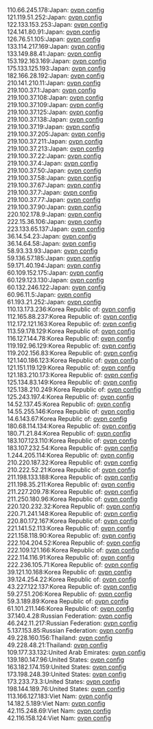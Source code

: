 110.66.245.178:Japan: [ovpn config](vpn/110_66_245_178.ovpn)  
121.119.51.252:Japan: [ovpn config](vpn/121_119_51_252.ovpn)  
122.133.153.253:Japan: [ovpn config](vpn/122_133_153_253.ovpn)  
124.141.80.91:Japan: [ovpn config](vpn/124_141_80_91.ovpn)  
126.76.51.105:Japan: [ovpn config](vpn/126_76_51_105.ovpn)  
133.114.217.169:Japan: [ovpn config](vpn/133_114_217_169.ovpn)  
133.149.88.41:Japan: [ovpn config](vpn/133_149_88_41.ovpn)  
153.192.163.169:Japan: [ovpn config](vpn/153_192_163_169.ovpn)  
175.133.125.193:Japan: [ovpn config](vpn/175_133_125_193.ovpn)  
182.166.28.192:Japan: [ovpn config](vpn/182_166_28_192.ovpn)  
210.141.210.11:Japan: [ovpn config](vpn/210_141_210_11.ovpn)  
219.100.37.1:Japan: [ovpn config](vpn/219_100_37_1.ovpn)  
219.100.37.108:Japan: [ovpn config](vpn/219_100_37_108.ovpn)  
219.100.37.109:Japan: [ovpn config](vpn/219_100_37_109.ovpn)  
219.100.37.125:Japan: [ovpn config](vpn/219_100_37_125.ovpn)  
219.100.37.138:Japan: [ovpn config](vpn/219_100_37_138.ovpn)  
219.100.37.19:Japan: [ovpn config](vpn/219_100_37_19.ovpn)  
219.100.37.205:Japan: [ovpn config](vpn/219_100_37_205.ovpn)  
219.100.37.211:Japan: [ovpn config](vpn/219_100_37_211.ovpn)  
219.100.37.213:Japan: [ovpn config](vpn/219_100_37_213.ovpn)  
219.100.37.22:Japan: [ovpn config](vpn/219_100_37_22.ovpn)  
219.100.37.4:Japan: [ovpn config](vpn/219_100_37_4.ovpn)  
219.100.37.50:Japan: [ovpn config](vpn/219_100_37_50.ovpn)  
219.100.37.58:Japan: [ovpn config](vpn/219_100_37_58.ovpn)  
219.100.37.67:Japan: [ovpn config](vpn/219_100_37_67.ovpn)  
219.100.37.7:Japan: [ovpn config](vpn/219_100_37_7.ovpn)  
219.100.37.77:Japan: [ovpn config](vpn/219_100_37_77.ovpn)  
219.100.37.90:Japan: [ovpn config](vpn/219_100_37_90.ovpn)  
220.102.178.9:Japan: [ovpn config](vpn/220_102_178_9.ovpn)  
222.15.36.106:Japan: [ovpn config](vpn/222_15_36_106.ovpn)  
223.133.65.137:Japan: [ovpn config](vpn/223_133_65_137.ovpn)  
36.14.54.23:Japan: [ovpn config](vpn/36_14_54_23.ovpn)  
36.14.64.58:Japan: [ovpn config](vpn/36_14_64_58.ovpn)  
58.93.33.93:Japan: [ovpn config](vpn/58_93_33_93.ovpn)  
59.136.57.185:Japan: [ovpn config](vpn/59_136_57_185.ovpn)  
59.171.40.194:Japan: [ovpn config](vpn/59_171_40_194.ovpn)  
60.109.152.175:Japan: [ovpn config](vpn/60_109_152_175.ovpn)  
60.129.123.130:Japan: [ovpn config](vpn/60_129_123_130.ovpn)  
60.132.246.122:Japan: [ovpn config](vpn/60_132_246_122.ovpn)  
60.96.11.5:Japan: [ovpn config](vpn/60_96_11_5.ovpn)  
61.193.21.252:Japan: [ovpn config](vpn/61_193_21_252.ovpn)  
110.13.173.236:Korea Republic of: [ovpn config](vpn/110_13_173_236.ovpn)  
112.165.88.237:Korea Republic of: [ovpn config](vpn/112_165_88_237.ovpn)  
112.172.121.163:Korea Republic of: [ovpn config](vpn/112_172_121_163.ovpn)  
113.59.178.129:Korea Republic of: [ovpn config](vpn/113_59_178_129.ovpn)  
116.127.144.78:Korea Republic of: [ovpn config](vpn/116_127_144_78.ovpn)  
119.192.96.129:Korea Republic of: [ovpn config](vpn/119_192_96_129.ovpn)  
119.202.156.83:Korea Republic of: [ovpn config](vpn/119_202_156_83.ovpn)  
121.140.186.123:Korea Republic of: [ovpn config](vpn/121_140_186_123.ovpn)  
121.151.119.129:Korea Republic of: [ovpn config](vpn/121_151_119_129.ovpn)  
121.183.210.173:Korea Republic of: [ovpn config](vpn/121_183_210_173.ovpn)  
125.134.83.149:Korea Republic of: [ovpn config](vpn/125_134_83_149.ovpn)  
125.138.210.249:Korea Republic of: [ovpn config](vpn/125_138_210_249.ovpn)  
125.243.197.4:Korea Republic of: [ovpn config](vpn/125_243_197_4.ovpn)  
14.52.137.45:Korea Republic of: [ovpn config](vpn/14_52_137_45.ovpn)  
14.55.255.146:Korea Republic of: [ovpn config](vpn/14_55_255_146.ovpn)  
14.6.143.67:Korea Republic of: [ovpn config](vpn/14_6_143_67.ovpn)  
180.68.114.134:Korea Republic of: [ovpn config](vpn/180_68_114_134.ovpn)  
180.71.21.84:Korea Republic of: [ovpn config](vpn/180_71_21_84.ovpn)  
183.107.123.110:Korea Republic of: [ovpn config](vpn/183_107_123_110.ovpn)  
183.107.232.54:Korea Republic of: [ovpn config](vpn/183_107_232_54.ovpn)  
1.244.205.114:Korea Republic of: [ovpn config](vpn/1_244_205_114.ovpn)  
210.220.187.32:Korea Republic of: [ovpn config](vpn/210_220_187_32.ovpn)  
210.222.52.21:Korea Republic of: [ovpn config](vpn/210_222_52_21.ovpn)  
211.198.133.188:Korea Republic of: [ovpn config](vpn/211_198_133_188.ovpn)  
211.198.35.211:Korea Republic of: [ovpn config](vpn/211_198_35_211.ovpn)  
211.227.209.78:Korea Republic of: [ovpn config](vpn/211_227_209_78.ovpn)  
211.250.180.96:Korea Republic of: [ovpn config](vpn/211_250_180_96.ovpn)  
220.120.232.32:Korea Republic of: [ovpn config](vpn/220_120_232_32.ovpn)  
220.71.241.148:Korea Republic of: [ovpn config](vpn/220_71_241_148.ovpn)  
220.80.172.167:Korea Republic of: [ovpn config](vpn/220_80_172_167.ovpn)  
221.141.52.113:Korea Republic of: [ovpn config](vpn/221_141_52_113.ovpn)  
221.158.118.90:Korea Republic of: [ovpn config](vpn/221_158_118_90.ovpn)  
222.104.204.52:Korea Republic of: [ovpn config](vpn/222_104_204_52.ovpn)  
222.109.121.166:Korea Republic of: [ovpn config](vpn/222_109_121_166.ovpn)  
222.114.116.91:Korea Republic of: [ovpn config](vpn/222_114_116_91.ovpn)  
222.236.105.71:Korea Republic of: [ovpn config](vpn/222_236_105_71.ovpn)  
39.121.10.168:Korea Republic of: [ovpn config](vpn/39_121_10_168.ovpn)  
39.124.254.22:Korea Republic of: [ovpn config](vpn/39_124_254_22.ovpn)  
43.227.122.137:Korea Republic of: [ovpn config](vpn/43_227_122_137.ovpn)  
59.27.51.206:Korea Republic of: [ovpn config](vpn/59_27_51_206.ovpn)  
59.3.189.89:Korea Republic of: [ovpn config](vpn/59_3_189_89.ovpn)  
61.101.211.146:Korea Republic of: [ovpn config](vpn/61_101_211_146.ovpn)  
37.140.4.28:Russian Federation: [ovpn config](vpn/37_140_4_28.ovpn)  
46.242.11.217:Russian Federation: [ovpn config](vpn/46_242_11_217.ovpn)  
5.137.153.85:Russian Federation: [ovpn config](vpn/5_137_153_85.ovpn)  
49.228.160.156:Thailand: [ovpn config](vpn/49_228_160_156.ovpn)  
49.228.48.21:Thailand: [ovpn config](vpn/49_228_48_21.ovpn)  
109.177.33.132:United Arab Emirates: [ovpn config](vpn/109_177_33_132.ovpn)  
139.180.147.96:United States: [ovpn config](vpn/139_180_147_96.ovpn)  
163.182.174.159:United States: [ovpn config](vpn/163_182_174_159.ovpn)  
173.198.248.39:United States: [ovpn config](vpn/173_198_248_39.ovpn)  
173.233.73.3:United States: [ovpn config](vpn/173_233_73_3.ovpn)  
198.144.189.76:United States: [ovpn config](vpn/198_144_189_76.ovpn)  
113.166.127.183:Viet Nam: [ovpn config](vpn/113_166_127_183.ovpn)  
14.182.5.189:Viet Nam: [ovpn config](vpn/14_182_5_189.ovpn)  
42.115.248.69:Viet Nam: [ovpn config](vpn/42_115_248_69.ovpn)  
42.116.158.124:Viet Nam: [ovpn config](vpn/42_116_158_124.ovpn)  
